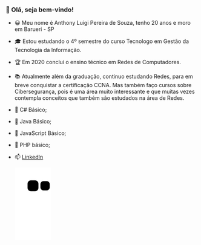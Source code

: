 ### 👋 Olá, seja bem-vindo!

- 😀 Meu nome é Anthony Luigi Pereira de Souza, tenho 20 anos e moro em Barueri - SP
- 🎓 Estou estudando o 4º semestre do curso Tecnologo em Gestão da Tecnologia da Informação.
- 🏆 Em 2020 concluí o ensino técnico em Redes de Computadores.
- 📚 Atualmente além da graduação, continuo estudando Redes, para em breve conquistar a certificação CCNA. Mas também faço cursos sobre Cibersegurança, pois é uma área muito interessante e que muitas vezes contempla conceitos que também são estudados na área de Redes. 
- 💬 C# Básico;
- 💬 Java Básico;
- 💬 JavaScript Básico;
- 💬 PHP básico;
- 📫 <a href="https://www.linkedin.com/in/anthonysza/"> LinkedIn</a> 

    ![Snake animation](https://github.com/luihkiin/luihkiin/blob/output/github-contribution-grid-snake.svg)

